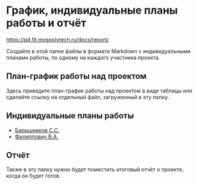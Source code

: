 # График, индивидуальные планы работы и отчёт

https://pd.fit.mospolytech.ru/docs/report/

Создайте в этой папке файлы в формате Markdown с индивидуальными планами работы, по одному на каждого участника проекта.

## План-график работы над проектом

Здесь приведите план-график работы над проектом в виде таблицы или сделайте ссылку на отдельный файл, загруженный в эту папку.

## Индивидуальные планы работы

- [Барышников С.С.](baryshnikov.md)
- [Филиппович В.А.](philippovich.md)

## Отчёт

Также в эту папку нужно будет поместить итоговый отчёт о проекте, когда он будет готов.
